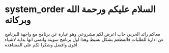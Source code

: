 # system_order السلام عليكم ورحمة الله وبركاته 
معاكم رائد الحربي 
حاب اعرض لكم مشروعي وهو عبارة عن برنامج مع واجهة للبرنامج عن ادارة للطلبات فالمطعم بشكل بسيط 
وهذا اول برنامج سويته واتمنى انها بداية لاشياء اقوى وافضل 
وشكرا لكم على المشاهدة 
